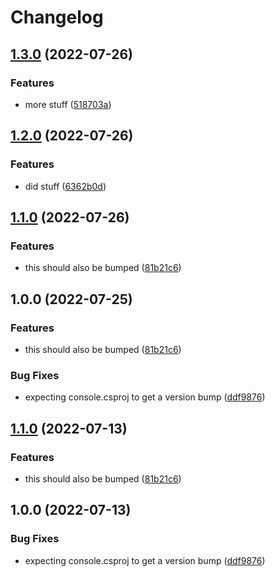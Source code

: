 # Changelog

## [1.3.0](https://github.com/patoncrispy/release-please-repro/compare/console-v1.2.0...console-v1.3.0) (2022-07-26)


### Features

* more stuff ([518703a](https://github.com/patoncrispy/release-please-repro/commit/518703a67211e3cc1ced595c71747b096fe0f16e))

## [1.2.0](https://github.com/patoncrispy/release-please-repro/compare/console-v1.1.0...console-v1.2.0) (2022-07-26)


### Features

* did stuff ([6362b0d](https://github.com/patoncrispy/release-please-repro/commit/6362b0da7c42c370b0b0b01eda2dfd6ed162f020))

## [1.1.0](https://github.com/patoncrispy/release-please-repro/compare/console-v1.0.0...console-v1.1.0) (2022-07-26)


### Features

* this should also be bumped ([81b21c6](https://github.com/patoncrispy/release-please-repro/commit/81b21c6ebd6a925cd2328572e88afdcb954bf1d4))

## 1.0.0 (2022-07-25)


### Features

* this should also be bumped ([81b21c6](https://github.com/patoncrispy/release-please-repro/commit/81b21c6ebd6a925cd2328572e88afdcb954bf1d4))


### Bug Fixes

* expecting console.csproj to get a version bump ([ddf9876](https://github.com/patoncrispy/release-please-repro/commit/ddf9876dec19c94568ecc3e423319096b2df2add))

## [1.1.0](https://github.com/patoncrispy/release-please-repro/compare/console-v1.0.0...console-v1.1.0) (2022-07-13)


### Features

* this should also be bumped ([81b21c6](https://github.com/patoncrispy/release-please-repro/commit/81b21c6ebd6a925cd2328572e88afdcb954bf1d4))

## 1.0.0 (2022-07-13)


### Bug Fixes

* expecting console.csproj to get a version bump ([ddf9876](https://github.com/patoncrispy/release-please-repro/commit/ddf9876dec19c94568ecc3e423319096b2df2add))
